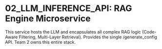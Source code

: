# 02_LLM_INFERENCE_API: RAG Engine Microservice
This service hosts the LLM and encapsulates all complex RAG logic (Code-Aware Filtering, Multi-Layer Retrieval). Provides the single /generate_config API. Team 2 owns this entire stack.
